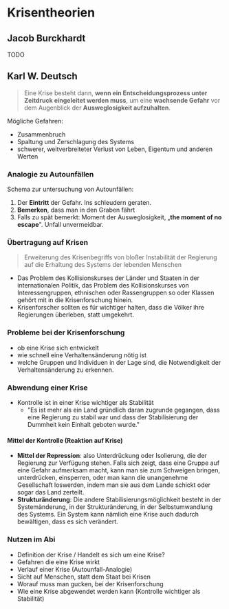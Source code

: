 # Krisentheorien

## Jacob Burckhardt

TODO

## Karl W. Deutsch

> Eine Krise besteht dann, **wenn ein Entscheidungsprozess unter Zeitdruck eingeleitet werden muss**, um eine **wachsende Gefahr** vor dem Augenblick der **Ausweglosigkeit aufzuhalten**.

Mögliche Gefahren:

- Zusammenbruch
- Spaltung und Zerschlagung des Systems
- schwerer, weitverbreiteter Verlust von Leben, Eigentum und anderen Werten

### Analogie zu Autounfällen

Schema zur untersuchung von Autounfällen:

1. Der **Eintritt** der Gefahr. Ins schleudern geraten.
2. **Bemerken**, dass man in den Graben fährt
3. Falls zu spät bemerkt: Moment der Ausweglosigkeit, „**the moment of no escape**". Unfall unvermeidbar.

### Übertragung auf Krisen

> Erweiterung des Krisenbegriffs von bloßer Instabilität der Regierung auf die Erhaltung des Systems der lebenden Menschen

- Das Problem des Kollisionskurses der Länder und Staaten in der internationalen Politik, das Problem des Kollisionskurses von Interessengruppen, ethnischen oder Rassengruppen so oder Klassen gehört mit in die Krisenforschung hinein.
- Krisenforscher sollten es für wichtiger halten, dass die Völker ihre Regierungen überleben, statt umgekehrt.

### Probleme bei der Krisenforschung

- ob eine Krise sich entwickelt
- wie schnell eine Verhaltensänderung nötig ist
- welche Gruppen und Individuen in der Lage sind, die Notwendigkeit der Verhaltensänderung zu erkennen.

### Abwendung einer Krise

- Kontrolle ist in einer Krise wichtiger als Stabilität
  - "Es ist mehr als ein Land gründlich daran zugrunde gegangen, dass eine Regierung zu stabil war und dass der Stabilisierung der Dummheit kein Einhalt geboten wurde."

#### Mittel der Kontrolle (Reaktion auf Krise)

- **Mittel der Repression**: also Unterdrückung oder Isolierung, die der Regierung zur Verfügung stehen. Falls sich zeigt, dass eine Gruppe auf eine Gefahr aufmerksam macht, kann man sie zum Schweigen bringen, unterdrücken, einsperren, oder man kann die unangenehme Gesellschaft loswerden, indem man sie aus dem Lande schickt oder sogar das Land zerteilt.
- **Strukturänderung**: Die andere Stabilisierungsmöglichkeit besteht in der Systemänderung, in der Strukturänderung, in der Selbstumwandlung des Systems. Ein System kann nämlich eine Krise auch dadurch bewältigen, dass es sich verändert.

### Nutzen im Abi

- Definition der Krise / Handelt es sich um eine Krise?
- Gefahren die eine Krise wirkt
- Verlauf einer Krise (Autounfall-Analogie)
- Sicht auf Menschen, statt dem Staat bei Krisen
- Worauf muss man gucken, bei der Krisenforschung
- Wie eine Krise abgewendet werden kann (Kontrolle wichtiger als Stabilität)
